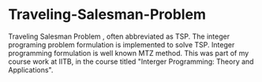 # Traveling-Salesman-Problem
Traveling Salesman Problem , often abbreviated as TSP. The integer programing problem formulation is implemented to solve TSP. Integer programming formulation is well known MTZ method. This was part of my course work at IITB, in the course titled "Interger Programming: Theory and Applications".
